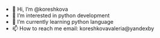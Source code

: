 - 👋 Hi, I’m @koreshkova
- 👀 I’m interested in python development
- 🌱 I’m currently learning python language
- 📫 How to reach me email: koreshkovavaleria@yandexby

<!---
koreshkova/koreshkova is a ✨ special ✨ repository because its `README.md` (this file) appears on your GitHub profile.
You can click the Preview link to take a look at your changes.
--->
